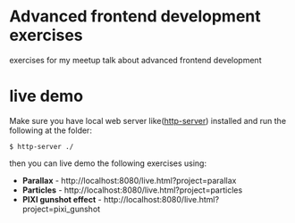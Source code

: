 # Advanced frontend development exercises
exercises for my meetup talk about advanced frontend development

# live demo
Make sure you have local web server like([http-server](https://github.com/indexzero/http-server)) installed and run the following at the folder:
````
$ http-server ./
````

then you can live demo the following exercises using:

- **Parallax** - http://localhost:8080/live.html?project=parallax
- **Particles** - http://localhost:8080/live.html?project=particles
- **PIXI gunshot effect** - http://localhost:8080/live.html?project=pixi_gunshot

